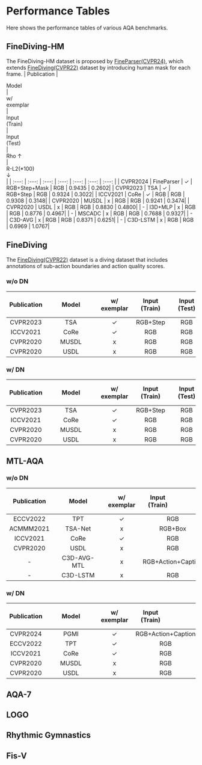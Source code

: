 # Performance Tables
Here shows the performance tables of various AQA benchmarks.
## FineDiving-HM
The FineDiving-HM dataset is proposed by [FineParser(CVPR24)](https://arxiv.org/pdf/2405.06887#pdfjs.action=download), which extends [FineDiving(CVPR22)](https://arxiv.org/pdf/2204.03646) dataset by introducing human mask for each frame.
| Publication | <div style="width: 90pt">Model</div>  | <div style="width: 60pt">w/<br/>exemplar</div> | <div style="width: 60pt">Input<br/> (Train)</div> | <div style="width: 60pt">Input<br/> (Test)</div> | <div style="width: 60pt">Rho ↑</div> | <div style="width: 60pt">R-L2(*100) ↓</div> | 
| :---: | :---: | :---: | :---: | :---: | :---: | :---: |
| CVPR2024 | FineParser | ✓ | RGB+Step+Mask | RGB | 0.9435 | 0.2602|
| CVPR2023 | TSA        | ✓ | RGB+Step | RGB | 0.9324 |  0.3022|
| ICCV2021 | CoRe       | ✓ | RGB | RGB | 0.9308 |  0.3148|
| CVPR2020 | MUSDL      | x | RGB | RGB | 0.9241 |  0.3474|
| CVPR2020 | USDL       | x | RGB | RGB | 0.8830 |  0.4800|
| - | I3D+MLP    | x | RGB | RGB | 0.8776 |  0.4967|
| - | MSCADC     | x | RGB | RGB | 0.7688 |  0.9327|
| - | C3D-AVG    | x | RGB | RGB | 0.8371 |  0.6251|
| - | C3D-LSTM   | x | RGB | RGB | 0.6969 |  1.0767|

## FineDiving
The [FineDiving(CVPR22)](https://arxiv.org/pdf/2204.03646) dataset is a diving dataset that includes annotations of sub-action boundaries and action quality scores.
### w/o DN
| Publication | <div style="width: 90pt">Model</div>  | <div style="width: 60pt">w/<br/>exemplar</div> | <div style="width: 60pt">Input<br/> (Train)</div> | <div style="width: 60pt">Input<br/> (Test)</div> | <div style="width: 60pt">Rho ↑</div> | <div style="width: 60pt">R-L2(*100) ↓</div> | 
| :---: | :---: | :---: | :---: | :---: | :---: | :---: |
| CVPR2023 | TSA        | ✓ | RGB+Step | RGB |0.8925|0.4782|
| ICCV2021 | CoRe       | ✓ | RGB | RGB |0.8631|0.5565|
| CVPR2020 | MUSDL      | x | RGB | RGB |0.8427|0.5733|
| CVPR2020 | USDL       | x | RGB | RGB |0.8302|0.5927|

### w/ DN
| Publication | <div style="width: 90pt">Model</div>  | <div style="width: 60pt">w/<br/>exemplar</div> | <div style="width: 60pt">Input<br/> (Train)</div> | <div style="width: 60pt">Input<br/> (Test)</div> | <div style="width: 60pt">Rho ↑</div> | <div style="width: 60pt">R-L2(*100) ↓</div> | 
| :---: | :---: | :---: | :---: | :---: | :---: | :---: |
| CVPR2023 | TSA        | ✓ | RGB+Step | RGB | 0.9203 | 0.3420 |
| ICCV2021 | CoRe       | ✓ | RGB | RGB | 0.9061 | 0.3615 |
| CVPR2020 | MUSDL      | x | RGB | RGB | 0.8978 | 0.3704 |
| CVPR2020 | USDL       | x | RGB | RGB | 0.8913 | 0.3822 |




## MTL-AQA
### w/o DN
| Publication | <div style="width: 90pt">Model</div>  | <div style="width: 60pt">w/<br/>exemplar</div> | <div style="width: 60pt">Input<br/> (Train)</div> | <div style="width: 60pt">Input<br/> (Test)</div> | <div style="width: 60pt">Rho ↑</div> | <div style="width: 60pt">R-L2(*100) ↓</div> | 
| :---: | :---: | :---: | :---: | :---: | :---: | :---: |
| ECCV2022 | TPT        | ✓ | RGB | RGB | 0.9451 | 0.3222 |
| ACMMM2021 | TSA-Net    | x | RGB+Box | RGB+Box | 0.9422 | - |
| ICCV2021 | CoRe       | ✓ | RGB | RGB | 0.9341 | 0.365 |
| CVPR2020 | USDL       | x | RGB | RGB | 0.9066 | 0.654 |
| - | C3D-AVG-MTL    | x | RGB+Action+Caption | RGB | 0.904 | - |
| - | C3D-LSTM   | x | RGB | RGB | 0.849 | - |

### w/ DN
| Publication | <div style="width: 90pt">Model</div>  | <div style="width: 60pt">w/<br/>exemplar</div> | <div style="width: 60pt">Input<br/> (Train)</div> | <div style="width: 60pt">Input<br/> (Test)</div> | <div style="width: 60pt">Rho ↑</div> | <div style="width: 60pt">R-L2(*100) ↓</div> | 
| :---: | :---: | :---: | :---: | :---: | :---: | :---: |
| CVPR2024 | PGMI        | ✓ | RGB+Action+Caption | RGB | 0.943 | 0.340 |
| ECCV2022 | TPT        | ✓ | RGB | RGB | 0.9607 | 0.238 |
| ICCV2021 | CoRe       | ✓ | RGB | RGB | 0.9512 | 0.260 |
| CVPR2020 | MUSDL      | x | RGB | RGB | 0.9273 | 0.451 |
| CVPR2020 | USDL       | x | RGB | RGB | 0.9231 | 0.468 |

## AQA-7

## LOGO

## Rhythmic Gymnastics

## Fis-V



